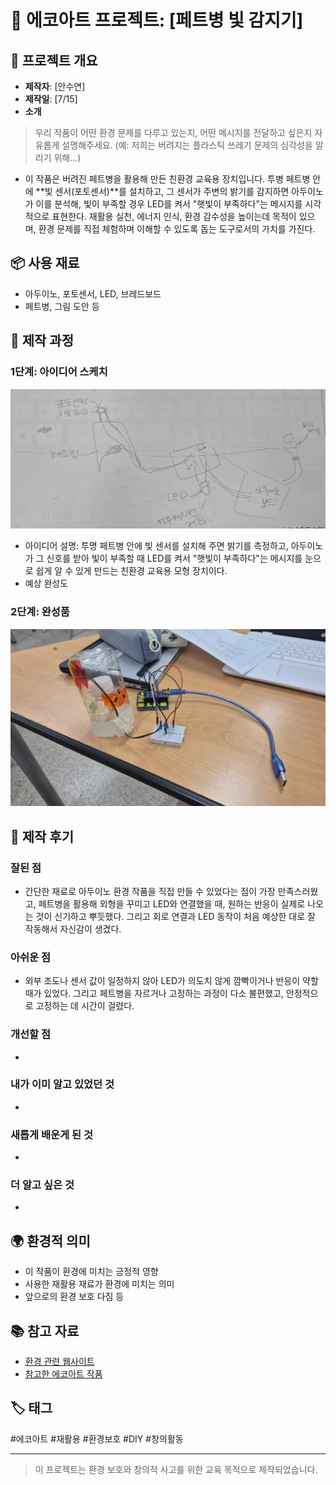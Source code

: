 # 🌱 에코아트 프로젝트: [페트병 빛 감지기]

## 📖 프로젝트 개요
- **제작자**: [안수연]
- **제작일**: [7/15]
- **소개**
> 우리 작품이 어떤 환경 문제를 다루고 있는지, 어떤 메시지를 전달하고 싶은지 자유롭게 설명해주세요.
> (예: 저희는 버려지는 플라스틱 쓰레기 문제의 심각성을 알리기 위해...)
- 이 작품은 버려진 페트병을 활용해 만든 친환경 교육용 장치입니다. 투병 페트병 안에 **빛 센서(포토센서)**를 설치하고, 그 센서가 주변의 밝기를 감지하면 아두이노가 이를 분석해, 빛이 부족할 경우 LED를 켜서 "햇빛이 부족하다"는 메시지를 시각적으로 표현한다. 재활용 실천, 에너지 인식, 환경 감수성을 높이는데 목적이 있으며, 환경 문제를 직접 체험하며 이해할 수 있도록 돕는 도구로서의 가치를 가진다.
## 📦 사용 재료
- 아두이노, 포토센서, LED, 브레드보드
- 페트병, 그림 도안 등

## 🔧 제작 과정

### 1단계: 아이디어 스케치
![스케치 이미지](아이디어스케치.png)
- 아이디어 설명: 투명 페트병 안에 빛 센서를 설치해 주면 밝기를 측정하고, 아두이노가 그 신호를 받아 빛이 부족할 때 LED를 켜서 "햇빛이 부족하다"는 메시지를 눈으로 쉽게 알 수 있게 만드는 친환경 교육용 모형 장치이다.
- 예상 완성도

### 2단계: 완성품
![완성품 1](작품사진.png)
## 💭 제작 후기
### 잘된 점
- 간단한 재료로 아두이노 환경 작품을 직접 만들 수 있었다는 점이 가장 만족스러웠고, 페트병을 활용해 외형을 꾸미고 LED와 연결했을 때, 원하는 반응이 실제로 나오는 것이 신기하고 뿌듯했다. 그리고 회로 연결과 LED 동작이 처음 예상한 대로 잘 작동해서 자신감이 생겼다. 

### 아쉬운 점
- 외부 조도나 센서 값이 일정하지 않아 LED가 의도치 않게 깜빡이거나 반응이 약할 때가 있었다. 그리고 페트병을 자르거나 고정하는 과정이 다소 불편했고, 안정적으로 고정하는 데 시간이 걸렸다. 

### 개선할 점
- 

### 내가 이미 알고 있었던 것
- 

### 새롭게 배운게 된 것
- 

### 더 알고 싶은 것
- 

## 🌍 환경적 의미
- 이 작품이 환경에 미치는 긍정적 영향
- 사용한 재활용 재료가 환경에 미치는 의미
- 앞으로의 환경 보호 다짐 등

## 📚 참고 자료
- [환경 관련 웹사이트](링크)
- [참고한 에코아트 작품](링크)

## 🏷️ 태그
#에코아트 #재활용 #환경보호 #DIY #창의활동

---

> 이 프로젝트는 환경 보호와 창의적 사고를 위한 교육 목적으로 제작되었습니다.
